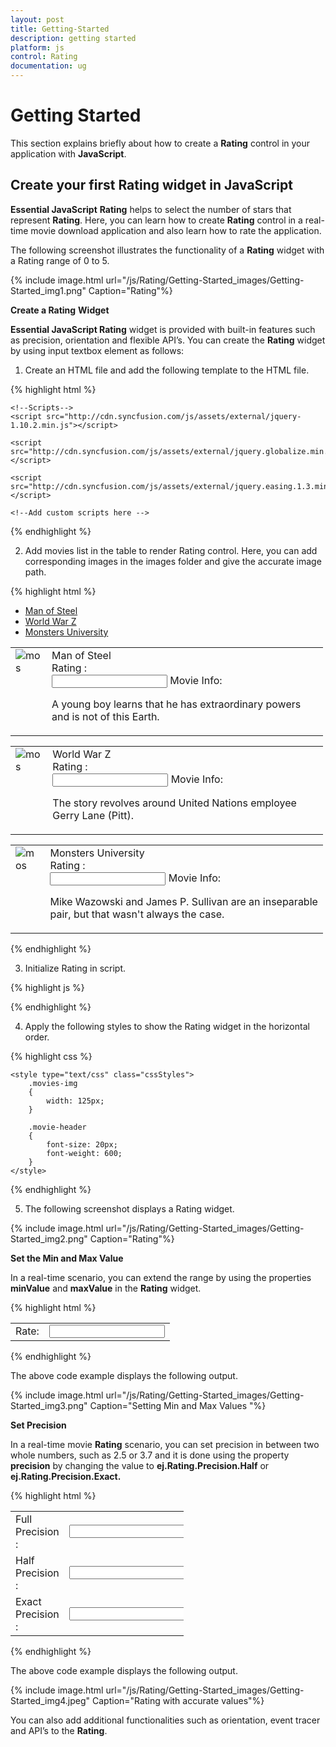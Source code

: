```yaml
---
layout: post
title: Getting-Started
description: getting started
platform: js
control: Rating
documentation: ug
---
```


# Getting Started

This section explains briefly about how to create a **Rating** control in your application with **JavaScript**. 

## Create your first Rating widget in JavaScript

**Essential JavaScript** **Rating** helps to select the number of stars that represent **Rating**. Here, you can learn how to create **Rating** control in a real-time movie download application and also learn how to rate the application.

The following screenshot illustrates the functionality of a **Rating** widget with a Rating range of 0 to 5. 

{% include image.html url="/js/Rating/Getting-Started_images/Getting-Started_img1.png" Caption="Rating"%}

**Create a Rating** **Widget**

**Essential JavaScript Rating** widget is provided with built-in features such as precision, orientation and flexible API’s. You can create the **Rating** widget by using input textbox element as follows:

1. Create an HTML file and add the following template to the HTML file.

{% highlight html %}

<!doctype html>
<html>
<head>
<meta name="viewport" content="width=device-width, initial-scale=1.0"charset="utf-8"  />
      <!-- Style sheet for default theme (flat azure) -->
<link href="[http://cdn.syncfusion.com/13.1.0.21/js/web/flat-azure/ej.web.all.min.css](http://cdn.syncfusion.com/13.1.0.21/js/web/flat-azure/ej.web.all.min.css)"rel="stylesheet"/>

    <!--Scripts-->
    <script src="http://cdn.syncfusion.com/js/assets/external/jquery-1.10.2.min.js"></script>

    <script src="http://cdn.syncfusion.com/js/assets/external/jquery.globalize.min.js"></script>

    <script src="http://cdn.syncfusion.com/js/assets/external/jquery.easing.1.3.min.js"></script>

<script src="[http://cdn.syncfusion.com/13.1.0.21/js/web/ej.web.all.min.js](http://cdn.syncfusion.com/13.1.0.21/js/web/ej.web.all.min.js)"></script>
    <!--Add custom scripts here -->
</head>
<body>
   <! -- add rating element here -->
</body>
</html>


{% endhighlight %}



2. Add movies list in the table to render Rating control. Here, you can add corresponding images in the images folder and give the accurate image path.

{% highlight html %}

<div class="content-container-fluid">
        <div class="row">
            <div class="cols-sample-area">
                <div style="width: 500px">
                    <div id="moviesTab">
                        <ul>
                            <li><a href="#steelman">Man of Steel</a></li>
                            <li><a href="#woldwar">World War Z</a></li>
                            <li><a href="#unive">Monsters University</a></li>
                        </ul>
                        <div id="steelman">
                            <div>
                                <table>
                                    <tr>
                                        <td class="movies-img" valign="top">
                                            <img src="../images/rating/mos.png" alt="mos" />
                                        </td>
                                        <td valign="top">
                                            <div>
                                                <span class="movie-header">Man of Steel</span><br />
                                                Rating :
                                                        <br />
                                                <input id="mosRating" type="text" class="rating" />
                                                <span>Movie Info:</span>
                                                <p>
                                                    A young boy learns that he has extraordinary powers and is not of this Earth.
                                                </p>
                                            </div>
                                        </td>
                                    </tr>
                                </table>
                            </div>
                        </div>
                        <div id="woldwar">
                            <table>
                                <tr>
                                    <td class="movies-img" valign="top">
                                        <img src="../images/rating/wwz.png" alt="mos" />
                                    </td>
                                    <td valign="top">
                                        <div>
                                            <span class="movie-header">World War Z</span><br />
                                            Rating :
                                                    <br />
                                            <input id="wwzRating" type="text" class="rating" />
                                            <span>Movie Info:</span>
                                            <p>
                                                The story revolves around United Nations employee Gerry Lane (Pitt).
                                            </p>
                                        </div>
                                    </td>
                                </tr>
                            </table>
                        </div>
                        <div id="unive">
                            <table>
                                <tr>
                                    <td class="movies-img" valign="top">
                                        <img src="../images/rating/mu.png" alt="mos" />
                                    </td>
                                    <td valign="top">
                                        <div>
                                            <span class="movie-header">Monsters University</span><br />
                                            Rating :
                                                    <br />
                                            <input id="univRating" type="text" class="rating" />
                                            <span>Movie Info:</span>
                                            <p>
                                                Mike Wazowski and James P. Sullivan are an inseparable pair, but that wasn't always the case. 
                                            </p>
                                        </div>
                                    </td>
                                </tr>
                            </table>
                        </div>
                    </div>
                </div>
            </div>
        </div>
    </div>


{% endhighlight %}



3. Initialize Rating in script.

{% highlight js %}

<script type="text/javascript">
        $(function () {
            $("#moviesTab").ejTab();
            $("#mosRating").ejRating({ value: 2 });
            $("#wwzRating").ejRating({ value: 4 });
            $("#univRating").ejRating({ value: 4 });
        });
</script>


{% endhighlight %}



4. Apply the following styles to show the Rating widget in the horizontal order.

{% highlight css %}

    <style type="text/css" class="cssStyles">
        .movies-img
        {
            width: 125px;
        }

        .movie-header
        {
            font-size: 20px;
            font-weight: 600;
        }
    </style>


{% endhighlight %}



5. The following screenshot displays a Rating widget.

{% include image.html url="/js/Rating/Getting-Started_images/Getting-Started_img2.png" Caption="Rating"%}

**Set the Min and Max Value**

In a real-time scenario, you can extend the range by using the properties **minValue** and **maxValue** in the **Rating** widget. 

{% highlight html %}

<body>
<div class="content-container-fluid">
        <div class="row">
            <div class="cols-sample-area">
                <div class="frame">
                    <table>
                        <tr>
                            <td valign="top">Rate:
                            </td>
                            <td>
                                <input id="fullRating" type="text" class="rating" />
                            </td>
                            </tr>
                    </table>
                </div>
            </div>
        </div>
    </div>
<script type="text/javascript">
        $(function () {
            $("#fullRating").ejRating({ value:4, minValue:2, maxValue: 10 });
        }); // set the minValue and maxValue here
    </script>
    <style type="text/css" class="cssStyles">
        .frame
        {
            width: 277px;
        }
    </style>
</body>


{% endhighlight %}



The above code example displays the following output.

{% include image.html url="/js/Rating/Getting-Started_images/Getting-Started_img3.png" Caption="Setting Min and Max Values	"%}

**Set Precision**

In a real-time movie **Rating** scenario, you can set precision in between two whole numbers, such as 2.5 or 3.7 and it is done using the property **precision** by changing the value to **ej.Rating.Precision.Half** or **ej.Rating.Precision.Exact.**

{% highlight html %}

<body>
<div class="content-container-fluid">
        <div class="row">
            <div class="cols-sample-area">
                <div class="frame">
                    <table>
                        <tr>
                            <td valign="top">Full Precision :
                            </td>
                            <td>
                                <input id="fullRating" type="text" class="rating" />
                            </td>
                        </tr>
                        <tr>
                            <td valign="top">Half Precision :
                            </td>
                            <td>
                                <input id="halfRating" type="text" class="rating" />
                            </td>
                        </tr>
                        <tr>
                            <td valign="top">Exact Precision :
                            </td>
                            <td>
                                <input id="exactRating" type="text" class="rating" />
                            </td>
                        </tr>
                    </table>
                </div>
            </div>
        </div>
    </div>
    <script type="text/javascript">
        $(function () {
            $("#fullRating").ejRating({ value: 4 });
            $("#halfRating").ejRating({ precision: ej.Rating.Precision.Half, value: 3.5 });
            $("#exactRating").ejRating({ precision: ej.Rating.Precision.Exact, value: 3.7 });
        }); 
   // set the precision values here 
    </script>
    <style type="text/css" class="cssStyles">
        .frame
        {
            width: 277px;
        }
    </style>
</body>


{% endhighlight %}



The above code example displays the following output.

{% include image.html url="/js/Rating/Getting-Started_images/Getting-Started_img4.jpeg" Caption="Rating with accurate values"%}

You can also add additional functionalities such as orientation, event tracer and API’s to the **Rating**. 

